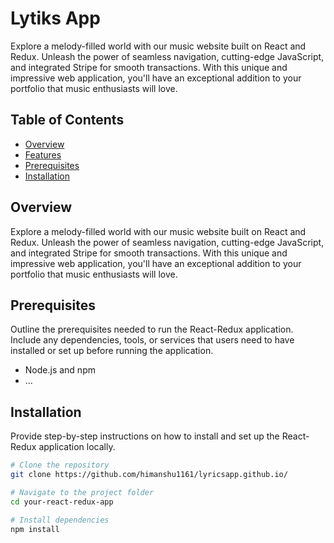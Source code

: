 # Lytiks App

Explore a melody-filled world with our music website built on React and Redux. Unleash the power of seamless navigation, cutting-edge JavaScript, and integrated Stripe for smooth transactions. With this unique and impressive web application, you'll have an exceptional addition to your portfolio that music enthusiasts will love.

## Table of Contents

- [Overview](#overview)
- [Features](#features)
- [Prerequisites](#prerequisites)
- [Installation](#installation)

## Overview

Explore a melody-filled world with our music website built on React and Redux. Unleash the power of seamless navigation, cutting-edge JavaScript, and integrated Stripe for smooth transactions. With this unique and impressive web application, you'll have an exceptional addition to your portfolio that music enthusiasts will love.


## Prerequisites

Outline the prerequisites needed to run the React-Redux application. Include any dependencies, tools, or services that users need to have installed or set up before running the application.

- Node.js and npm
- ...

## Installation

Provide step-by-step instructions on how to install and set up the React-Redux application locally.

```bash
# Clone the repository
git clone https://github.com/himanshu1161/lyricsapp.github.io/

# Navigate to the project folder
cd your-react-redux-app

# Install dependencies
npm install
